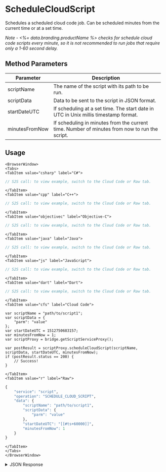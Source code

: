 # ScheduleCloudScript

Schedules a scheduled cloud code job. Can be scheduled minutes from the current time or at a set time.

_Note - <%= data.branding.productName %> checks for schedule cloud code scripts every minute, so it is not recommended to run jobs that require only a 1-60 second delay._

<PartialServop service_name="script" operation_name="SCHEDULE_CLOUD_SCRIPT" />

## Method Parameters

| Parameter      | Description                                                                                   |
| -------------- | --------------------------------------------------------------------------------------------- |
| scriptName     | The name of the script with its path to be run.                                               |
| scriptData     | Data to be sent to the script in JSON format.                                                 |
| startDateUTC   | If scheduling at a set time. The start date in UTC in Unix millis timestamp format.           |
| minutesFromNow | If scheduling in minutes from the current time. Number of minutes from now to run the script. |

## Usage

```mdx-code-block
<BrowserWindow>
<Tabs>
<TabItem value="csharp" label="C#">
```

```csharp
// S2S call: to view example, switch to the Cloud Code or Raw tab.
```

```mdx-code-block
</TabItem>
<TabItem value="cpp" label="C++">
```

```cpp
// S2S call: to view example, switch to the Cloud Code or Raw tab.
```

```mdx-code-block
</TabItem>
<TabItem value="objectivec" label="Objective-C">
```

```objectivec
// S2S call: to view example, switch to the Cloud Code or Raw tab.
```

```mdx-code-block
</TabItem>
<TabItem value="java" label="Java">
```

```java
// S2S call: to view example, switch to the Cloud Code or Raw tab.
```

```mdx-code-block
</TabItem>
<TabItem value="js" label="JavaScript">
```

```javascript
// S2S call: to view example, switch to the Cloud Code or Raw tab.
```

```mdx-code-block
</TabItem>
<TabItem value="dart" label="Dart">
```

```dart
// S2S call: to view example, switch to the Cloud Code or Raw tab.
```

```mdx-code-block
</TabItem>
<TabItem value="cfs" label="Cloud Code">
```

```cfscript
var scriptName = "path/to/script1";
var scriptData = {
	"parm": "value"
};
var startDateUTC = 1512750683157;
var minutesFromNow = 1;
var scriptProxy = bridge.getScriptServiceProxy();

var postResult = scriptProxy.scheduleCloudScript(scriptName, scriptData, startDateUTC, minutesFromNow);
if (postResult.status == 200) {
    // Success!
}
```

```mdx-code-block
</TabItem>
<TabItem value="r" label="Raw">
```

```r
{
	"service": "script",
	"operation": "SCHEDULE_CLOUD_SCRIPT",
	"data": {
		"scriptName": "path/to/script1",
		"scriptData": {
			"parm": "value"
		},
		"startDateUTC": "[[#ts+60000]]",
		"minutesFromNow": 1
	}
}
```

```mdx-code-block
</TabItem>
</Tabs>
</BrowserWindow>
```

<details>
<summary>JSON Response</summary>

```json
{
    "packetId": 1,
    "messageResponses": [
        {
            "status": 200,
            "data": {
                "result": {},
                "scriptName": "testScript",
                "jobId": "48266b95-d197-464d-bb6b-da70aa1e22a9",
                "runState": "Scheduled",
                "description": null,
                "gameId": "10170",
                "runEndTime": 0,
                "parameters": {
                    "testParm1": 1
                },
                "runStartTime": 0,
                "scheduledStartTime": 1437576422378
            }
        }
    ]
}
```

</details>
